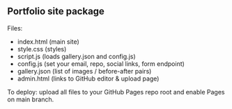 Portfolio site package
----------------------
Files:
- index.html (main site)
- style.css (styles)
- script.js (loads gallery.json and config.js)
- config.js (set your email, repo, social links, form endpoint)
- gallery.json (list of images / before-after pairs)
- admin.html (links to GitHub editor & upload page)

To deploy: upload all files to your GitHub Pages repo root and enable Pages on main branch.
